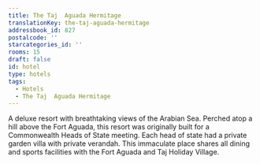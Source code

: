 ```yaml
---
title: The Taj  Aguada Hermitage
translationKey: the-taj-aguada-hermitage
addressbook_id: 827
postalcode: ''
starcategories_id: ''
rooms: 15
draft: false
id: hotel
type: hotels
tags:
  - Hotels
  - The Taj  Aguada Hermitage
---
```

A deluxe resort with breathtaking views of the Arabian Sea. Perched atop a hill above the Fort Aguada, this resort was originally built for a Commonwealth Heads of State meeting. Each head of state had a private garden villa with private verandah. This immaculate place shares all dining and sports facilities with the Fort Aguada and Taj Holiday Village.